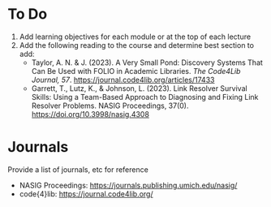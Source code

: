 # To Do

1. Add learning objectives for each module or at the top of each lecture
2. Add the following reading to the course and determine best section to add:
    - Taylor, A. N. & J. (2023). A Very Small Pond: Discovery Systems That Can
      Be Used with FOLIO in Academic Libraries. *The Code4Lib Journal, 57*.
      https://journal.code4lib.org/articles/17433
    - Garrett, T., Lutz, K., & Johnson, L. (2023). Link Resolver Survival Skills: Using a Team-Based Approach to Diagnosing and Fixing Link Resolver Problems. NASIG Proceedings, 37(0). https://doi.org/10.3998/nasig.4308

# Journals

Provide a list of journals, etc for reference 

- NASIG Proceedings: https://journals.publishing.umich.edu/nasig/
- code{4}lib: https://journal.code4lib.org/

